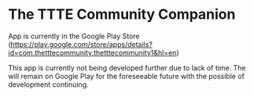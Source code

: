 # The TTTE Community Companion 

App is currently in the Google Play Store (https://play.google.com/store/apps/details?id=com.thetttecommunity.thetttecommunity1&hl=en)

This app is currently not being developed further due to lack of time. The will remain on Google Play for the foreseeable future 
with the possible of development continuing. 
